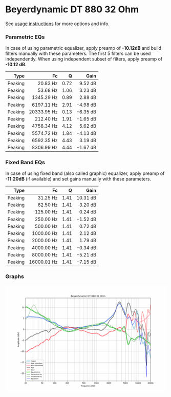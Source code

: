 # Beyerdynamic DT 880 32 Ohm
See [usage instructions](https://github.com/jaakkopasanen/AutoEq#usage) for more options and info.

### Parametric EQs
In case of using parametric equalizer, apply preamp of **-10.12dB** and build filters manually
with these parameters. The first 5 filters can be used independently.
When using independent subset of filters, apply preamp of **-10.12 dB**.

| Type    | Fc          |    Q | Gain     |
|--------:|------------:|-----:|---------:|
| Peaking | 20.83 Hz    | 0.72 | 9.52 dB  |
| Peaking | 53.68 Hz    | 1.06 | 3.23 dB  |
| Peaking | 1345.29 Hz  | 0.89 | 2.88 dB  |
| Peaking | 6197.11 Hz  | 2.91 | -4.98 dB |
| Peaking | 20333.95 Hz | 0.13 | -6.35 dB |
| Peaking | 212.40 Hz   | 1.91 | -1.65 dB |
| Peaking | 4758.34 Hz  | 4.12 | 5.62 dB  |
| Peaking | 5574.72 Hz  | 1.84 | -4.13 dB |
| Peaking | 6592.35 Hz  | 4.43 | 3.19 dB  |
| Peaking | 8306.99 Hz  | 4.44 | -1.67 dB |

### Fixed Band EQs
In case of using fixed band (also called graphic) equalizer, apply preamp of **-11.20dB**
(if available) and set gains manually with these parameters.

| Type    | Fc          |    Q | Gain     |
|--------:|------------:|-----:|---------:|
| Peaking | 31.25 Hz    | 1.41 | 10.31 dB |
| Peaking | 62.50 Hz    | 1.41 | 3.20 dB  |
| Peaking | 125.00 Hz   | 1.41 | 0.24 dB  |
| Peaking | 250.00 Hz   | 1.41 | -1.52 dB |
| Peaking | 500.00 Hz   | 1.41 | 0.72 dB  |
| Peaking | 1000.00 Hz  | 1.41 | 2.12 dB  |
| Peaking | 2000.00 Hz  | 1.41 | 1.79 dB  |
| Peaking | 4000.00 Hz  | 1.41 | -0.34 dB |
| Peaking | 8000.00 Hz  | 1.41 | -5.21 dB |
| Peaking | 16000.01 Hz | 1.41 | -7.15 dB |

### Graphs
![](./Beyerdynamic%20DT%20880%2032%20Ohm.png)